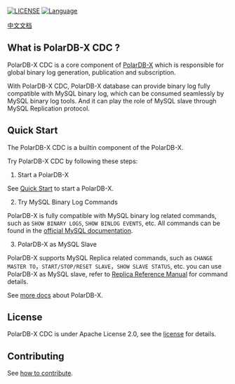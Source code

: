 
[![LICENSE](https://img.shields.io/badge/License-Apache%202.0-green.svg)](https://github.com/polardb/polardbx-sql/blob/main/LICENSE)
[![Language](https://img.shields.io/badge/Language-Java-blue.svg)](https://www.java.com/)

[中文文档](docs/zh_CN/README.md)

## What is PolarDB-X CDC ?
PolarDB-X CDC is a core component of [PolarDB-X](https://github.com/polardb/polardbx-sql) which is responsible for global binary log generation, publication and subscription.

With PolarDB-X CDC, PolarDB-X database can provide binary log fully compatible with MySQL binary log, which can be consumed seamlessly by MySQL binary log tools.
And it can play the role of MySQL slave through MySQL Replication protocol.

## Quick Start
The PolarDB-X CDC is a builtin component of the PolarDB-X.

Try PolarDB-X CDC by following these steps:

1. Start a PolarDB-X

See [Quick Start](https://github.com/polardb/polardbx-sql#to-quick-start-with-polardb-x) to start a PolarDB-X.
   
2. Try MySQL Binary Log Commands

PolarDB-X is fully compatible with MySQL binary log related commands, such as `SHOW BINARY LOGS`, `SHOW BINLOG EVENTS`, etc. All commands can be found in the [official MySQL documentation](https://dev.mysql.com/doc/refman/8.0/en/binary-log-formats.html).
   
3. PolarDB-X as MySQL Slave

PolarDB-X supports MySQL Replica related commands, such as `CHANGE MASTER TO`，`START/STOP/RESET SLAVE`，`SHOW SLAVE STATUS`, etc. you can use PolarDB-X as MySQL slave, refer to  [Replica Reference Manual](https://github.com/polardb/polardbx-cdc/tree/main/polardbx-cdc-rpl/README.md) for command details.

See [more docs](https://github.com/polardb/polardbx-sql#quick-start) about PolarDB-X.

## License
PolarDB-X CDC is under Apache License 2.0, see the [license](LICENSE) for details.

## Contributing
See [how to contribute](https://github.com/polardb/polardbx-sql#contributing).
